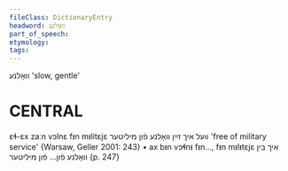 ```yaml
---
fileClass: DictionaryEntry
headword: וואָלנע
part_of_speech: 
etymology: 
tags: 
---
```

וואָלנע
'slow, gentle'

CENTRAL
========

ɛɬ-ɛx zaːn vɔlnɛ fᵻn mᵻlitɛjɛ וועל איך זײַן וואָלנע פֿון מיליטער 'free of military service' {Warsaw, Geller 2001: 243}
	•	ax bᵻn vɔɬnᵻ fᵻn..., fᵻn mᵻlᵻtɛjɛ איך בין וואָלנע פֿון... פֿון מיליטער {p. 247}
